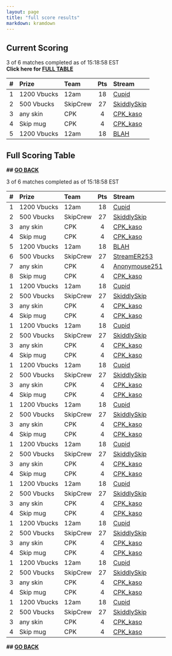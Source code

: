 ```yaml
---
layout: page
title: "full score results"
markdown: kramdown
---
```


## Current Scoring
<!--\/\/\/\/\/\/\/\/\/\/\/\/\/\/\/\/\/\/\/\/\/\/\/\/\/\/\/\/\/\/\/\/\
    Insert scoring results here (script ABC.sql)-->
3 of 6 matches completed as of 15:18:58 EST  
**Click here for [FULL TABLE](https://www.kaso.gg/fullresults.md)**

| # | Prize | Team | Pts | Stream |
| :--- | :--- | :--- | :----: | :--- |
|1|1200 Vbucks|12am|18|[Cupid](https://www.twitch.tv/12amcupid)|
|2|500 Vbucks|SkipCrew|27|[SkiddlySkip](https://www.twitch.tv/skiddlyskip/)|
|3|any skin|CPK|4|[CPK_kaso](https://www.twitch.tv/cpk_jamnieo)|
|4|Skip mug|CPK|4|[CPK_kaso](https://www.twitch.tv/cpk_jamnieo)|
|5|1200 Vbucks|12am|18|[BLAH](https://www.twitch.tv/)


## Full Scoring Table
**## [GO BACK](https://www.kaso.gg)**

3 of 6 matches completed as of 15:18:58 EST  

| # | Prize | Team | Pts | Stream |
| :--- | :--- | :--- | :----: | :--- |
|1|1200 Vbucks|12am|18|[Cupid](https://www.twitch.tv/12amcupid)|
|2|500 Vbucks|SkipCrew|27|[SkiddlySkip](https://www.twitch.tv/skiddlyskip/)|
|3|any skin|CPK|4|[CPK_kaso](https://www.twitch.tv/cpk_jamnieo)|
|4|Skip mug|CPK|4|[CPK_kaso](https://www.twitch.tv/cpk_jamnieo)|
|5|1200 Vbucks|12am|18|[BLAH](https://www.twitch.tv/12amcupid)|
|6|500 Vbucks|SkipCrew|27|[StreamER253](https://www.twitch.tv/skiddlyskip/)|
|7|any skin|CPK|4|[Anonymouse251](https://www.twitch.tv/cpk_jamnieo)|
|8|Skip mug|CPK|4|[CPK_kaso](https://www.twitch.tv/cpk_jamnieo)|
|1|1200 Vbucks|12am|18|[Cupid](https://www.twitch.tv/12amcupid)|
|2|500 Vbucks|SkipCrew|27|[SkiddlySkip](https://www.twitch.tv/skiddlyskip/)|
|3|any skin|CPK|4|[CPK_kaso](https://www.twitch.tv/cpk_jamnieo)|
|4|Skip mug|CPK|4|[CPK_kaso](https://www.twitch.tv/cpk_jamnieo)|
|1|1200 Vbucks|12am|18|[Cupid](https://www.twitch.tv/12amcupid)|
|2|500 Vbucks|SkipCrew|27|[SkiddlySkip](https://www.twitch.tv/skiddlyskip/)|
|3|any skin|CPK|4|[CPK_kaso](https://www.twitch.tv/cpk_jamnieo)|
|4|Skip mug|CPK|4|[CPK_kaso](https://www.twitch.tv/cpk_jamnieo)|
|1|1200 Vbucks|12am|18|[Cupid](https://www.twitch.tv/12amcupid)|
|2|500 Vbucks|SkipCrew|27|[SkiddlySkip](https://www.twitch.tv/skiddlyskip/)|
|3|any skin|CPK|4|[CPK_kaso](https://www.twitch.tv/cpk_jamnieo)|
|4|Skip mug|CPK|4|[CPK_kaso](https://www.twitch.tv/cpk_jamnieo)|
|1|1200 Vbucks|12am|18|[Cupid](https://www.twitch.tv/12amcupid)|
|2|500 Vbucks|SkipCrew|27|[SkiddlySkip](https://www.twitch.tv/skiddlyskip/)|
|3|any skin|CPK|4|[CPK_kaso](https://www.twitch.tv/cpk_jamnieo)|
|4|Skip mug|CPK|4|[CPK_kaso](https://www.twitch.tv/cpk_jamnieo)|
|1|1200 Vbucks|12am|18|[Cupid](https://www.twitch.tv/12amcupid)|
|2|500 Vbucks|SkipCrew|27|[SkiddlySkip](https://www.twitch.tv/skiddlyskip/)|
|3|any skin|CPK|4|[CPK_kaso](https://www.twitch.tv/cpk_jamnieo)|
|4|Skip mug|CPK|4|[CPK_kaso](https://www.twitch.tv/cpk_jamnieo)|
|1|1200 Vbucks|12am|18|[Cupid](https://www.twitch.tv/12amcupid)|
|2|500 Vbucks|SkipCrew|27|[SkiddlySkip](https://www.twitch.tv/skiddlyskip/)|
|3|any skin|CPK|4|[CPK_kaso](https://www.twitch.tv/cpk_jamnieo)|
|4|Skip mug|CPK|4|[CPK_kaso](https://www.twitch.tv/cpk_jamnieo)|
|1|1200 Vbucks|12am|18|[Cupid](https://www.twitch.tv/12amcupid)|
|2|500 Vbucks|SkipCrew|27|[SkiddlySkip](https://www.twitch.tv/skiddlyskip/)|
|3|any skin|CPK|4|[CPK_kaso](https://www.twitch.tv/cpk_jamnieo)|
|4|Skip mug|CPK|4|[CPK_kaso](https://www.twitch.tv/cpk_jamnieo)|
|1|1200 Vbucks|12am|18|[Cupid](https://www.twitch.tv/12amcupid)|
|2|500 Vbucks|SkipCrew|27|[SkiddlySkip](https://www.twitch.tv/skiddlyskip/)|
|3|any skin|CPK|4|[CPK_kaso](https://www.twitch.tv/cpk_jamnieo)|
|4|Skip mug|CPK|4|[CPK_kaso](https://www.twitch.tv/cpk_jamnieo)|
|1|1200 Vbucks|12am|18|[Cupid](https://www.twitch.tv/12amcupid)|
|2|500 Vbucks|SkipCrew|27|[SkiddlySkip](https://www.twitch.tv/skiddlyskip/)|
|3|any skin|CPK|4|[CPK_kaso](https://www.twitch.tv/cpk_jamnieo)|
|4|Skip mug|CPK|4|[CPK_kaso](https://www.twitch.tv/cpk_jamnieo)|  

**## [GO BACK](https://www.kaso.gg)**
